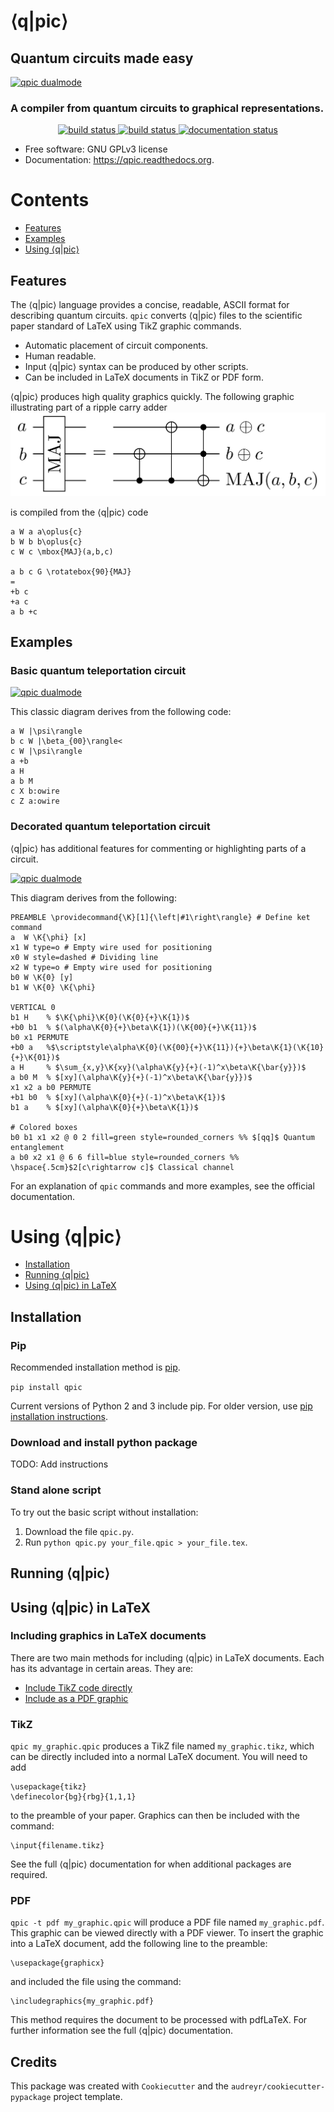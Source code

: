 # ⟨q|pic⟩

## Quantum circuits made easy

[![qpic dualmode](https://github.com/KutinS/qpic/raw/tom/docs/images/qpic.png)](#features)

### A compiler from quantum circuits to graphical representations.

<p align="center">
    <a href="https://img.shields.io/pypi/v/qpic.svg">
        <img src="https://img.shields.io/pypi/v/qpic.svg"
             alt="build status">
    </a>
    <a href="https://travis-ci.org/SmoothDragon/qpic">
        <img src="https://img.shields.io/travis/SmoothDragon/qpic.svg"
             alt="build status">
    </a>
    <a href="https://readthedocs.org/projects/qpic/?badge=latest">
        <img src="https://readthedocs.org/projects/qpic/badge/?version=latest"
             alt="documentation status">
    </a>
</p>

* Free software: GNU GPLv3 license
* Documentation: https://qpic.readthedocs.org.

<!---
.. image:: https://img.shields.io/pypi/v/qpic.svg
        :target: https://pypi.python.org/pypi/qpic

.. image:: https://img.shields.io/travis/SmoothDragon/qpic.svg
        :target: https://travis-ci.org/SmoothDragon/qpic

.. image:: https://readthedocs.org/projects/qpic/badge/?version=latest
        :target: https://readthedocs.org/projects/qpic/?badge=latest
        :alt: Documentation Status
--->
# Contents
* [Features](#features)
* [Examples](#examples)
* [Using ⟨q|pic⟩](#using-qpic)

## Features

The ⟨q|pic⟩ language provides a concise, readable, ASCII format for describing quantum circuits. `qpic` converts ⟨q|pic⟩ files to the scientific paper standard of LaTeX using TikZ graphic commands.

* Automatic placement of circuit components.
* Human readable.
* Input ⟨q|pic⟩ syntax can be produced by other scripts.
* Can be included in LaTeX documents in TikZ or PDF form.

⟨q|pic⟩ produces high quality graphics quickly. The following graphic illustrating part of a ripple carry adder
[![MAJ](docs/images/Adder_CDKM_MAJ.png)](#features)

is compiled from the ⟨q|pic⟩ code

```
a W a a\oplus{c}
b W b b\oplus{c}
c W c \mbox{MAJ}(a,b,c)

a b c G \rotatebox{90}{MAJ}
=
+b c
+a c
a b +c
```

## Examples

### Basic quantum teleportation circuit

[![qpic dualmode](https://github.com/KutinS/qpic/raw/tom/docs/images/BasicTeleportation.png)](#features)

This classic diagram derives from the following code:

```
a W |\psi\rangle
b c W |\beta_{00}\rangle<
c W |\psi\rangle
a +b
a H
a b M
c X b:owire
c Z a:owire
```

### Decorated quantum teleportation circuit

⟨q|pic⟩ has additional features for commenting or highlighting parts of a circuit. 

[![qpic dualmode](https://github.com/KutinS/qpic/raw/tom/docs/images/QuantumTeleportation.png)](#features)

This diagram derives from the following:

```
PREAMBLE \providecommand{\K}[1]{\left|#1\right\rangle} # Define ket command
a  W \K{\phi} [x]
x1 W type=o # Empty wire used for positioning
x0 W style=dashed # Dividing line
x2 W type=o # Empty wire used for positioning
b0 W \K{0} [y]
b1 W \K{0} \K{\phi}

VERTICAL 0
b1 H    % $\K{\phi}\K{0}(\K{0}{+}\K{1})$
+b0 b1  % $(\alpha\K{0}{+}\beta\K{1})(\K{00}{+}\K{11})$
b0 x1 PERMUTE
+b0 a   %$\scriptstyle\alpha\K{0}(\K{00}{+}\K{11}){+}\beta\K{1}(\K{10}{+}\K{01})$
a H     % $\sum_{x,y}\K{xy}(\alpha\K{y}{+}(-1)^x\beta\K{\bar{y}})$
a b0 M  % $[xy](\alpha\K{y}{+}(-1)^x\beta\K{\bar{y}})$
x1 x2 a b0 PERMUTE
+b1 b0  % $[xy](\alpha\K{0}{+}(-1)^x\beta\K{1})$
b1 a    % $[xy](\alpha\K{0}{+}\beta\K{1})$

# Colored boxes
b0 b1 x1 x2 @ 0 2 fill=green style=rounded_corners %% $[qq]$ Quantum entanglement
a b0 x2 x1 @ 6 6 fill=blue style=rounded_corners %% \hspace{.5cm}$2[c\rightarrow c]$ Classical channel
```

For an explanation of `qpic` commands and more examples, see the official documentation.

# Using ⟨q|pic⟩
* [Installation](#installation)
* [Running ⟨q|pic⟩](#running-qpic) 
* [Using ⟨q|pic⟩ in LaTeX](#using-qpic-in-latex)

## Installation

### Pip
Recommended installation method is [pip](https://en.wikipedia.org/wiki/Pip_(package_manager)).

`pip install qpic`

Current versions of Python 2 and 3 include pip. For older version, use [pip installation instructions](https://pip.pypa.io/en/stable/installing/).

### Download and install python package

TODO: Add instructions

### Stand alone script
To try out the basic script without installation:

1. Download the file `qpic.py`. 
1. Run `python qpic.py your_file.qpic > your_file.tex`.

## Running ⟨q|pic⟩ 

## Using ⟨q|pic⟩ in LaTeX 

### Including graphics in LaTeX documents

There are two main methods for including ⟨q|pic⟩ in LaTeX documents. Each has its advantage in certain areas. They are:

* [Include TikZ code directly](#tikz)
* [Include as a PDF graphic](#pdf)

### TikZ
`qpic my_graphic.qpic` produces a TikZ file named `my_graphic.tikz`, which can be directly included into a normal LaTeX document. You will need to add

```
\usepackage{tikz}
\definecolor{bg}{rbg}{1,1,1}
```

to the preamble of your paper. Graphics can then be included with the command:

```
\input{filename.tikz}
```

See the full ⟨q|pic⟩ documentation for when additional packages are required.

### PDF

`qpic -t pdf my_graphic.qpic` will produce a PDF file named `my_graphic.pdf`. This graphic can be viewed directly with a PDF viewer. To insert the graphic into a LaTeX document, add the following line to the preamble:

```
\usepackage{graphicx}
```

and included the file using the command:

```
\includegraphics{my_graphic.pdf}
```

This method requires the document to be processed with pdfLaTeX. For further information see the full ⟨q|pic⟩ documentation.

## Credits

This package was created with `Cookiecutter` and the `audreyr/cookiecutter-pypackage` project template.

